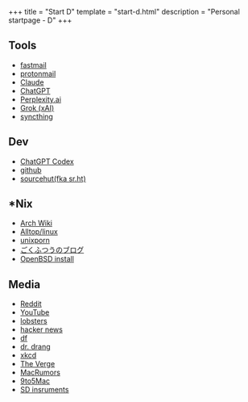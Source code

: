 +++
title = "Start D"
template = "start-d.html"
description = "Personal startpage - D"
+++

## Tools
- [fastmail](https://fastmail.com/)
- [protonmail](https://mail.protonmail.com/)
- [Claude](https://claude.ai)
- [ChatGPT](https://chat.openai.com)
- [Perplexity.ai](https://www.perplexity.ai)
- [Grok (xAI)](https://x.ai)
- [syncthing](https://localhost:8384/)

## Dev
- [ChatGPT Codex](https://chatgpt.com/codex)
- [github](https://github.com/)
- [sourcehut(fka sr.ht)](https://sourcehut.org/)

## *Nix
- [Arch Wiki](https://wiki.archlinux.org/)
- [Alltop/linux](https://alltop.com/linux)
- [unixporn](https://reddit.com/r/unixporn)
- [ごくふつうのブログ](https://xn--gckvb8fzb.com)
- [OpenBSD install](http://start.laydros.net/openbsd_install.html)

## Media
- [Reddit](https://www.reddit.com/)
- [YouTube](https://www.youtube.com)
- [lobsters](https://lobste.rs/)
- [hacker news](https://news.ycombinator.com/)
- [df](https://www.daringfireball.net/)
- [dr. drang](https://www.leancrew.com/all-this/)
- [xkcd](https://xkcd.com/)
- [The Verge](https://www.theverge.com)
- [MacRumors](https://www.macrumors.com)
- [9to5Mac](https://9to5mac.com)
- [SD insruments](https://slickdeals.net/deals/musical-instruments/)
